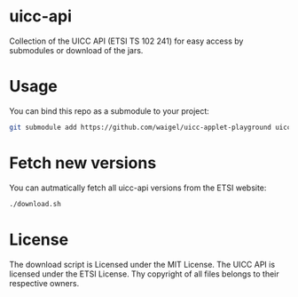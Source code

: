 # uicc-api

Collection of the UICC API (ETSI TS 102 241) for easy access by submodules or download of the jars.

# Usage

You can bind this repo as a submodule to your project:

```bash
git submodule add https://github.com/waigel/uicc-applet-playground uicc-api
```

# Fetch new versions

You can autmatically fetch all uicc-api versions from the ETSI website:

```bash
./download.sh
```

# License

The download script is Licensed under the MIT License. The UICC API is licensed under the ETSI License.
Thy copyright of all files belongs to their respective owners.
